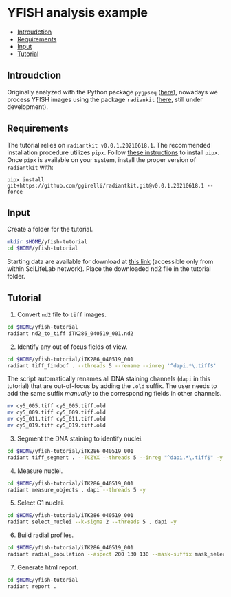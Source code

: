 # YFISH analysis example

<!-- MarkdownTOC -->

- [Introudction](#introudction)
- [Requirements](#requirements)
- [Input](#input)
- [Tutorial](#tutorial)

<!-- /MarkdownTOC -->

## Introudction

Originally analyzed with the Python package `pygpseq` ([here](https://github.com/ggirelli/pygpseq)), nowadays we process YFISH images using the package `radiankit` ([here](https://github.com/ggirelli/radiantkit), still under development).

## Requirements

The tutorial relies on `radiantkit v0.0.1.20210618.1`. The recommended installation procedure utilizes `pipx`. Follow [these instructions](https://github.com/pypa/pipx#install-pipx) to install `pipx`. Once `pipx` is available on your system, install the proper version of `radiantkit` with:

`pipx install git+https://github.com/ggirelli/radiantkit.git@v0.0.1.20210618.1 --force`

## Input

Create a folder for the tutorial.

```bash
mkdir $HOME/yfish-tutorial
cd $HOME/yfish-tutorial
```

Starting data are available for download at [this link](http://bicroserver-2.scilifelab.se:5000/sharing/J2vF8UBhc) (accessible only from within SciLifeLab network). Place the downloaded nd2 file in the tutorial folder.

## Tutorial

1. Convert `nd2` file to `tiff` images.

```bash
cd $HOME/yfish-tutorial
radiant nd2_to_tiff iTK286_040519_001.nd2
```

2. Identify any out of focus fields of view.

```bash
cd $HOME/yfish-tutorial/iTK286_040519_001
radiant tiff_findoof . --threads 5 --rename --inreg '^dapi.*\.tiff$'
```

The script automatically renames all DNA staining channels (`dapi` in this tutorial) that are out-of-focus by adding the `.old` suffix. The user needs to add the same suffix *manually* to the corresponding fields in other channels.

```bash
mv cy5_005.tiff cy5_005.tiff.old
mv cy5_009.tiff cy5_009.tiff.old
mv cy5_011.tiff cy5_011.tiff.old
mv cy5_019.tiff cy5_019.tiff.old
```

3. Segment the DNA staining to identify nuclei.

```bash
cd $HOME/yfish-tutorial/iTK286_040519_001
radiant tiff_segment . --TCZYX --threads 5 --inreg "^dapi.*\.tiff$" -y
```

4. Measure nuclei.

```bash
cd $HOME/yfish-tutorial/iTK286_040519_001
radiant measure_objects . dapi --threads 5 -y
```

5. Select G1 nuclei.

```bash
cd $HOME/yfish-tutorial/iTK286_040519_001
radiant select_nuclei --k-sigma 2 --threads 5 . dapi -y
```

6. Build radial profiles.

```bash
cd $HOME/yfish-tutorial/iTK286_040519_001
radiant radial_population --aspect 200 130 130 --mask-suffix mask_selected --threads 5 . dapi -y
```

7. Generate html report.

```bash
cd $HOME/yfish-tutorial
radiant report .
```
